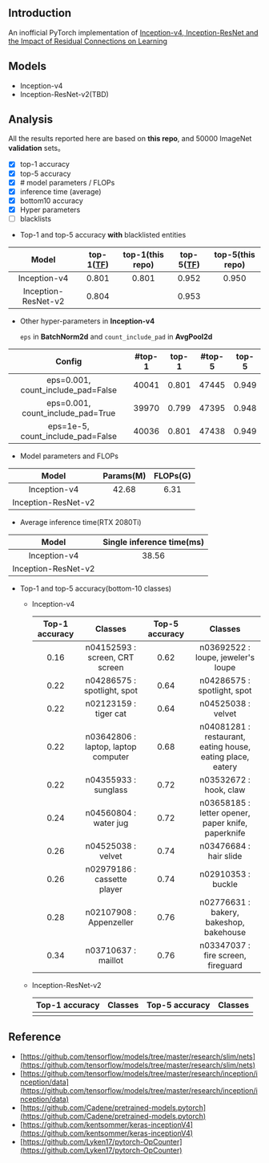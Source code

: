## Introduction
An inofficial PyTorch implementation of [Inception-v4, Inception-ResNet and
the Impact of Residual Connections on Learning](https://arxiv.org/abs/1602.07261)

## Models
+ Inception-v4
+ Inception-ResNet-v2(TBD)

## Analysis
All the results reported here are based on **this repo**, and 50000 ImageNet **validation** sets。

- [X] top-1 accuracy
- [X] top-5 accuracy
- [X] \# model parameters / FLOPs
- [X] inference time (average)
- [X] bottom10 accuracy
- [X] Hyper parameters
- [ ] blacklists

+ Top-1 and top-5 accuracy **with** blacklisted entities

|   Model  | top-1([TF](https://github.com/tensorflow/models/tree/master/research/slim)) | top-1(this repo) | top-5([TF](https://github.com/tensorflow/models/tree/master/research/slim)) | top-5(this repo) |
| :------: | :------: | :------: | :------: | :------: |
| Inception-v4 | 0.801 | 0.801 | 0.952 | 0.950 |
| Inception-ResNet-v2 | 0.804 |  | 0.953 |  |


+ Other hyper-parameters in **Inception-v4**

    `eps` in **BatchNorm2d** and `count_include_pad` in **AvgPool2d**

|  Config | #top-1 | top-1 | #top-5 | top-5 |
| :------: | :------: | :------: | :------: | :------: |
| eps=0.001, count_include_pad=False | 40041 | 0.801 | 47445 | 0.949 |
| eps=0.001, count_include_pad=True | 39970 | 0.799 | 47395 | 0.948 |
| eps=1e-5, count_include_pad=False | 40036 | 0.801 | 47438 | 0.949 |

+ Model parameters and FLOPs

|   Model  | Params(M) | FLOPs(G) |
| :------: | :------: | :------: |
| Inception-v4 | 42.68 | 6.31 | 
| Inception-ResNet-v2 |  |  |

+ Average inference time(RTX 2080Ti)

|   Model  | Single inference time(ms) | 
| :------: | :------: |
| Inception-v4 | 38.56 | 
| Inception-ResNet-v2 |  | 

+ Top-1 and top-5 accuracy(bottom-10 classes)

    + Inception-v4

        | Top-1 accuracy | Classes | Top-5 accuracy | Classes |
        | :------: | :------: | :------: | :------: |
        | 0.16 | n04152593 : screen, CRT screen | 0.62 | n03692522 : loupe, jeweler's loupe |
        | 0.22 | n04286575 : spotlight, spot | 0.64 | n04286575 : spotlight, spot |
        | 0.22 | n02123159 : tiger cat | 0.64 | n04525038 : velvet |
        | 0.22 | n03642806 : laptop, laptop computer | 0.68 | n04081281 : restaurant, eating house, eating place, eatery |
        | 0.22 | n04355933 : sunglass | 0.72 | n03532672 : hook, claw |
        | 0.24 | n04560804 : water jug | 0.72 | n03658185 : letter opener, paper knife, paperknife |
        | 0.26 | n04525038 : velvet | 0.74 | n03476684 : hair slide |
        | 0.26 | n02979186 : cassette player | 0.74 | n02910353 : buckle |
        | 0.28 | n02107908 : Appenzeller | 0.76 | n02776631 : bakery, bakeshop, bakehouse |
        | 0.34 | n03710637 : maillot | 0.76 | n03347037 : fire screen, fireguard |
    
    + Inception-ResNet-v2
    
        | Top-1 accuracy | Classes | Top-5 accuracy | Classes |
        | :------: | :------: | :------: | :------: |
        | |  |  |  |


  
## Reference
+ [https://github.com/tensorflow/models/tree/master/research/slim/nets](https://github.com/tensorflow/models/tree/master/research/slim/nets)
+ [https://github.com/tensorflow/models/tree/master/research/inception/inception/data](https://github.com/tensorflow/models/tree/master/research/inception/inception/data)
+ [https://github.com/Cadene/pretrained-models.pytorch](https://github.com/Cadene/pretrained-models.pytorch)
+ [https://github.com/kentsommer/keras-inceptionV4](https://github.com/kentsommer/keras-inceptionV4)
+ [https://github.com/Lyken17/pytorch-OpCounter](https://github.com/Lyken17/pytorch-OpCounter)